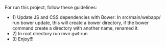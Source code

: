 For run this project, follow these guidelines:

<ul>
<li>1) Update JS and CSS dependencies with Bower: In src/main/webapp/ run bower update, this will create a bower directory, if the bower command create a directory with another name, renamed it.</li>
<li>2) In root directory run mvn gwt:run</li>
<li>3) Enjoy!!!</li>


  
